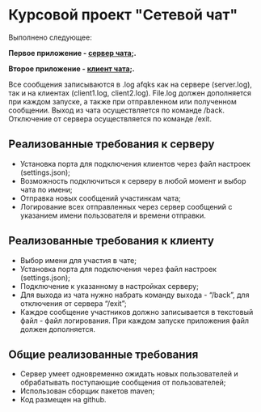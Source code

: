 # Курсовой проект "Сетевой чат"

Выполнено следующее:

**Первое приложение - [сервер чата](./server/src/main/java/Main.java);.**

**Второе приложение - [клиент чата](./client2/src/main/java/Client.java);.**

Все сообщения записываются в .log afqks как на сервере (server.log), так и на клиентах (client1.log, client2.log).
File.log должен дополняется при каждом запуске, а также при отправленном или полученном сообщении. 
Выход из чата осуществляется по команде /back. Отключение от сервера осуществляется по команде /exit.

## Реализованные требования к серверу

- Установка порта для подключения клиентов через файл настроек (settings.json);
- Возможность подключиться к серверу в любой момент и выбор чата по имени;
- Отправка новых сообщений участинкам чата;
- Логирование всех отправленных через сервер сообщений с указанием имени пользователя и времени отправки.

## Реализованные требования к клиенту

- Выбор имени для участия в чате;
- Установка порта для подключения через файл настроек (settings.json);
- Подключение к указанному в настройках серверу;
- Для выхода из чата нужно набрать команду выхода - “/back”, для отключения от сервера “/exit”;
- Каждое сообщение участников должно записывается в текстовый файл - файл логирования. При каждом запуске приложения файл должен дополняется.

## Общие реализованные требования

- Сервер умеет одновременно ожидать новых пользователей и обрабатывать поступающие сообщения от пользователей;
- Использован сборщик пакетов maven;
- Код размещен на github.
